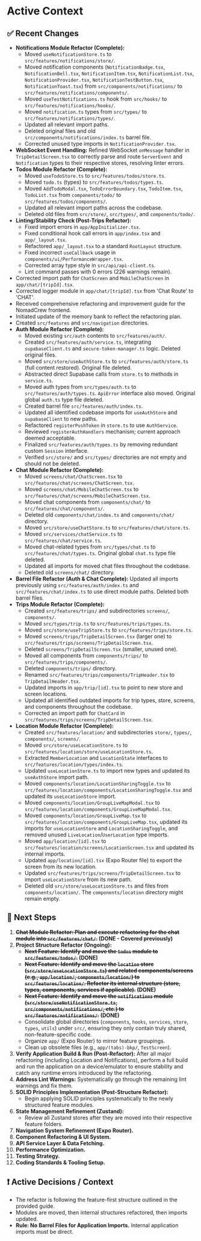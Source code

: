 # Active Context

## ✅ Recent Changes

- **Notifications Module Refactor (Complete):**
    - Moved `useNotificationStore.ts` to `src/features/notifications/store/`.
    - Moved notification components (`NotificationBadge.tsx`, `NotificationBell.tsx`, `NotificationItem.tsx`, `NotificationList.tsx`, `NotificationProvider.tsx`, `NotificationTestButton.tsx`, `NotificationToast.tsx`) from `src/components/notifications/` to `src/features/notifications/components/`.
    - Moved `useTestNotifications.ts` hook from `src/hooks/` to `src/features/notifications/hooks/`.
    - Moved `notification.ts` types from `src/types/` to `src/features/notifications/types/`.
    - Updated all relevant import paths.
    - Deleted original files and old `src/components/notifications/index.ts` barrel file.
    - Corrected unused type imports in `NotificationProvider.tsx`.
- **WebSocket Event Handling:** Refined WebSocket `onMessage` handler in `TripDetailScreen.tsx` to correctly parse and route `ServerEvent` and `Notification` types to their respective stores, resolving linter errors.
- **Todos Module Refactor (Complete):**
    - Moved `useTodoStore.ts` to `src/features/todos/store.ts`.
    - Moved `todo.ts` (types) to `src/features/todos/types.ts`.
    - Moved `AddTodoModal.tsx`, `TodoErrorBoundary.tsx`, `TodoItem.tsx`, `TodoList.tsx` from `components/todo/` to `src/features/todos/components/`.
    - Updated all relevant import paths across the codebase.
    - Deleted old files from `src/store/`, `src/types/`, and `components/todo/`.
- **Linting/Stability Check (Post-Trips Refactor):**
    - Fixed import errors in `app/AppInitializer.tsx`.
    - Fixed conditional hook call errors in `app/index.tsx` and `app/_layout.tsx`.
    - Refactored `app/_layout.tsx` to a standard `RootLayout` structure.
    - Fixed incorrect `useCallback` usage in `components/ui/PerformanceWrapper.tsx`.
    - Corrected array type style in `src/api/api-client.ts`.
    - Lint command passes with 0 errors (226 warnings remain).
- Corrected import path for `ChatScreen` and `MobileChatScreen` in `app/chat/[tripId].tsx`.
- Corrected logger module in `app/chat/[tripId].tsx` from 'Chat Route' to 'CHAT'.
- Received comprehensive refactoring and improvement guide for the NomadCrew frontend.
- Initiated update of the memory bank to reflect the refactoring plan.
- Created `src/features` and `src/navigation` directories.
- **Auth Module Refactor (Complete):**
    - Moved existing `src/auth` contents to `src/features/auth/`.
    - Created `src/features/auth/service.ts`, integrating `supabaseClient.ts` and `secure-token-manager.ts` logic. Deleted original files.
    - Moved `src/store/useAuthStore.ts` to `src/features/auth/store.ts` (full content restored). Original file deleted.
    - Abstracted direct Supabase calls from `store.ts` to methods in `service.ts`.
    - Moved auth types from `src/types/auth.ts` to `src/features/auth/types.ts`. `ApiError` interface also moved. Original global `auth.ts` type file deleted.
    - Created barrel file `src/features/auth/index.ts`.
    - Updated all identified codebase imports for `useAuthStore` and `supabaseClient` to new paths.
    - Refactored `registerPushToken` in `store.ts` to use `AuthService`.
    - Reviewed `registerAuthHandlers` mechanism; current approach deemed acceptable.
    - Finalized `src/features/auth/types.ts` by removing redundant custom `Session` interface.
    - Verified `src/store/` and `src/types/` directories are not empty and should not be deleted.
- **Chat Module Refactor (Complete):**
    - Moved `screens/chat/ChatScreen.tsx` to `src/features/chat/screens/ChatScreen.tsx`.
    - Moved `screens/chat/MobileChatScreen.tsx` to `src/features/chat/screens/MobileChatScreen.tsx`.
    - Moved chat components from `components/chat/` to `src/features/chat/components/`.
    - Deleted old `components/chat/index.ts` and `components/chat/` directory.
    - Moved `src/store/useChatStore.ts` to `src/features/chat/store.ts`.
    - Moved `src/services/chatService.ts` to `src/features/chat/service.ts`.
    - Moved chat-related types from `src/types/chat.ts` to `src/features/chat/types.ts`. Original global `chat.ts` type file deleted.
    - Updated all imports for moved chat files throughout the codebase.
    - Deleted old `screens/chat/` directory.
- **Barrel File Refactor (Auth & Chat Complete):** Updated all imports previously using `src/features/auth/index.ts` and `src/features/chat/index.ts` to use direct module paths. Deleted both barrel files.
- **Trips Module Refactor (Complete):**
    - Created `src/features/trips/` and subdirectories `screens/`, `components/`.
    - Moved `src/types/trip.ts` to `src/features/trips/types.ts`.
    - Moved `src/store/useTripStore.ts` to `src/features/trips/store.ts`.
    - Moved `screens/trips/TripDetailScreen.tsx` (larger one) to `src/features/trips/screens/TripDetailScreen.tsx`.
    - Deleted `screens/TripDetailScreen.tsx` (smaller, unused one).
    - Moved all components from `components/trips/` to `src/features/trips/components/`.
    - Deleted `components/trips/` directory.
    - Renamed `src/features/trips/components/TripHeader.tsx` to `TripDetailHeader.tsx`.
    - Updated imports in `app/trip/[id].tsx` to point to new store and screen locations.
    - Updated all identified outdated imports for trip types, store, screens, and components throughout the codebase.
    - Corrected an import path for `ChatCard` in `src/features/trips/screens/TripDetailScreen.tsx`.
- **Location Module Refactor (Complete):**
    - Created `src/features/location/` and subdirectories `store/`, `types/`, `components/`, `screens/`.
    - Moved `src/store/useLocationStore.ts` to `src/features/location/store/useLocationStore.ts`.
    - Extracted `MemberLocation` and `LocationState` interfaces to `src/features/location/types/index.ts`.
    - Updated `useLocationStore.ts` to import new types and updated its `useAuthStore` import path.
    - Moved `components/location/LocationSharingToggle.tsx` to `src/features/location/components/LocationSharingToggle.tsx` and updated its `useLocationStore` import.
    - Moved `components/location/GroupLiveMapModal.tsx` to `src/features/location/components/GroupLiveMapModal.tsx`.
    - Moved `components/location/GroupLiveMap.tsx` to `src/features/location/components/GroupLiveMap.tsx`, updated its imports for `useLocationStore` and `LocationSharingToggle`, and removed unused `LiveLocation`/`UserLocation` type imports.
    - Moved `app/location/[id].tsx` to `src/features/location/screens/LocationScreen.tsx` and updated its internal imports.
    - Updated `app/location/[id].tsx` (Expo Router file) to export the screen from its new location.
    - Updated `src/features/trips/screens/TripDetailScreen.tsx` to import `useLocationStore` from its new path.
    - Deleted old `src/store/useLocationStore.ts` and files from `components/location/`. The `components/location` directory might remain empty.

## 🧠 Next Steps

1.  **~~Chat Module Refactor: Plan and execute refactoring for the chat module into `src/features/chat/`.~~ (DONE - Covered previously)**
2.  **Project Structure Refactor (Ongoing):**
    *   **~~Next Feature: Identify and move the `todos` module to `src/features/todos/`.~~ (DONE)**
    *   **~~Next Feature: Identify and move the `location` store (`src/store/useLocationStore.ts`) and related components/screens (e.g., `app/location/`, `components/location/`) to `src/features/location/`. Refactor its internal structure (store, types, components, services if applicable).~~ (DONE)**
    *   **~~Next Feature: Identify and move the `notifications` module (`src/store/useNotificationStore.ts`, `src/components/notifications/`, etc.) to `src/features/notifications/`.~~ (DONE)**
    *   Consolidate global directories (`components`, `hooks`, `services`, `store`, `types`, `utils`) under `src/`, ensuring they only contain truly shared, non-feature-specific code.
    *   Organize `app/` (Expo Router) to mirror feature groupings.
    *   Clean up obsolete files (e.g., `app/(tabs)-bkp/`, `TestScreen`).
3.  **Verify Application Build & Run (Post-Refactor):** After all major refactoring (including Location and Notifications), perform a full build and run the application on a device/emulator to ensure stability and catch any runtime errors introduced by the refactoring.
4.  **Address Lint Warnings:** Systematically go through the remaining lint warnings and fix them.
5.  **SOLID Principles Implementation (Post-Structure Refactor):**
    *   Begin applying SOLID principles systematically to the newly structured feature modules.
6.  **State Management Refinement (Zustand):**
    *   Review all Zustand stores after they are moved into their respective feature folders.
7.  **Navigation System Refinement (Expo Router).**
8.  **Component Refactoring & UI System.**
9.  **API Service Layer & Data Fetching.**
10. **Performance Optimization.**
11. **Testing Strategy.**
12. **Coding Standards & Tooling Setup.**


## ❗ Active Decisions / Context

-   The refactor is following the feature-first structure outlined in the provided guide.
-   Modules are moved, then internal structures refactored, then imports updated.
-   **Rule: No Barrel Files for Application Imports.** Internal application imports must be direct.
